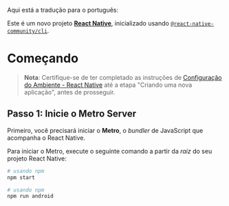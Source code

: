 Aqui está a tradução para o português:

Este é um novo projeto [**React Native**](https://reactnative.dev), inicializado usando [`@react-native-community/cli`](https://github.com/react-native-community/cli).

# Começando

> **Nota**: Certifique-se de ter completado as instruções de [Configuração do Ambiente - React Native](https://reactnative.dev/docs/environment-setup) até a etapa "Criando uma nova aplicação", antes de prosseguir.

## Passo 1: Inicie o Metro Server

Primeiro, você precisará iniciar o **Metro**, o _bundler_ de JavaScript que acompanha o React Native.

Para iniciar o Metro, execute o seguinte comando a partir da _raiz_ do seu projeto React Native:

```bash
# usando npm
npm start

# usando npm
npm run android

```
